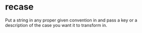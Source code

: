 # recase
Put a string in any proper given convention in and pass a key or a description of the case you want it to transform in.
